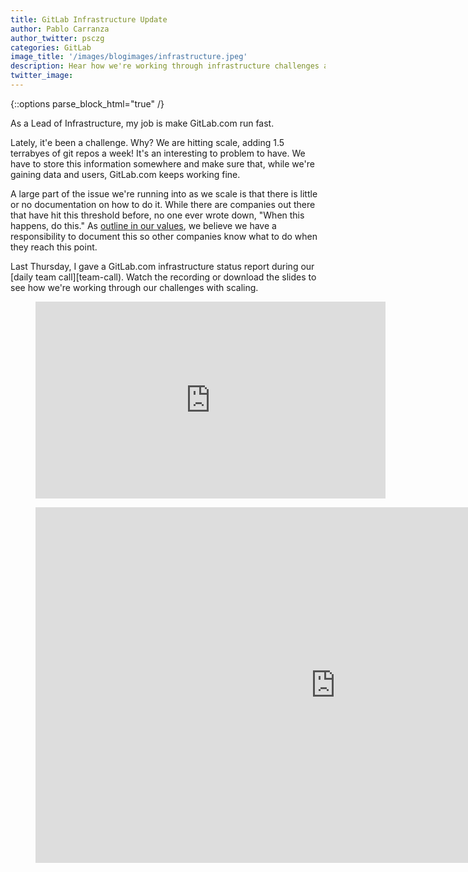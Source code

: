 ```yaml
---
title: GitLab Infrastructure Update
author: Pablo Carranza
author_twitter: psczg
categories: GitLab
image_title: '/images/blogimages/infrastructure.jpeg'
description: Hear how we're working through infrastructure challenges as we scale.
twitter_image: 
---
```


{::options parse_block_html="true" /}

As a Lead of Infrastructure, my job is make GitLab.com run fast. 

Lately, it'e been a challenge. Why? We are hitting scale, adding 1.5 terrabyes of git repos a week! 
It's an interesting to problem to have. We have to store this information somewhere and make sure that, 
while we're gaining data and users, GitLab.com keeps working fine. 

A large part of the issue we're running into as we scale is that there is little or no documentation 
on how to do it. While there are companies out there that have hit this threshold before, no one ever 
wrote down, "When this happens, do this." As [outline in our values][values], we believe we have a 
responsibility to document this so other companies know what to do when they reach this point.

Last Thursday, I gave a GitLab.com infrastructure status report during our [daily team call][team-call). 
Watch the recording or download the slides to see how we're working through our challenges with scaling. 

<!-- More -->

<!-- blank line -->
<figure class="video_container">
  <iframe width="560" height="315" src="https://www.youtube.com/embed/kN-HcObb9zo" frameborder="0" allowfullscreen></iframe>
</figure>
<!-- blank line -->

<figure class="video_container">
  <iframe src="https://docs.google.com/presentation/d/11rCsJM41WAETPWqtWgfIxgfPRBQB4m037aZpgsGpzkk/embed?start=false&loop=false&delayms=5000" frameborder="0" width="960" height="569" allowfullscreen="true" mozallowfullscreen="true" webkitallowfullscreen="true"></iframe>
</figure>

<!-- identifiers --> 
[team-call]: https://about.gitlab.com/handbook/#team-call
[values]: https://about.gitlab.com/handbook/#values

